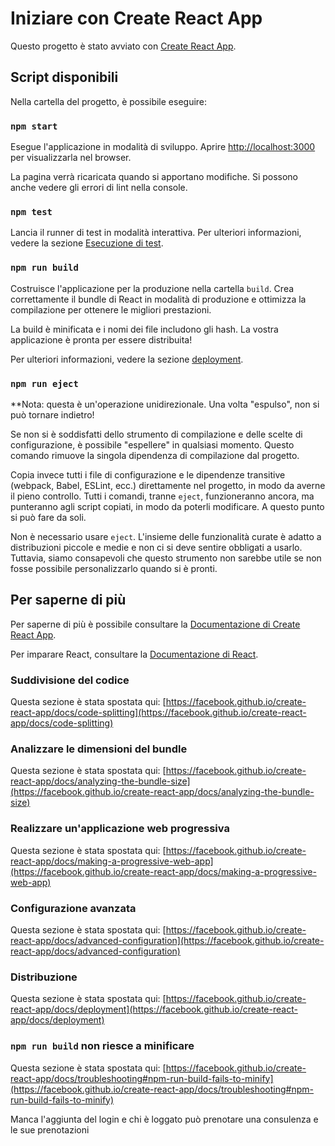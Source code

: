 # Iniziare con Create React App

Questo progetto è stato avviato con [Create React App](https://github.com/facebook/create-react-app).

## Script disponibili

Nella cartella del progetto, è possibile eseguire:

### `npm start`

Esegue l'applicazione in modalità di sviluppo.
Aprire [http://localhost:3000](http://localhost:3000) per visualizzarla nel browser.

La pagina verrà ricaricata quando si apportano modifiche.
Si possono anche vedere gli errori di lint nella console.

### `npm test`

Lancia il runner di test in modalità interattiva.
Per ulteriori informazioni, vedere la sezione [Esecuzione di test](https://facebook.github.io/create-react-app/docs/running-tests).

### `npm run build`

Costruisce l'applicazione per la produzione nella cartella `build`.
Crea correttamente il bundle di React in modalità di produzione e ottimizza la compilazione per ottenere le migliori prestazioni.

La build è minificata e i nomi dei file includono gli hash.
La vostra applicazione è pronta per essere distribuita!

Per ulteriori informazioni, vedere la sezione [deployment](https://facebook.github.io/create-react-app/docs/deployment).

### `npm run eject`

**Nota: questa è un'operazione unidirezionale. Una volta "espulso", non si può tornare indietro!

Se non si è soddisfatti dello strumento di compilazione e delle scelte di configurazione, è possibile "espellere" in qualsiasi momento. Questo comando rimuove la singola dipendenza di compilazione dal progetto.

Copia invece tutti i file di configurazione e le dipendenze transitive (webpack, Babel, ESLint, ecc.) direttamente nel progetto, in modo da averne il pieno controllo. Tutti i comandi, tranne `eject`, funzioneranno ancora, ma punteranno agli script copiati, in modo da poterli modificare. A questo punto si può fare da soli.

Non è necessario usare `eject`. L'insieme delle funzionalità curate è adatto a distribuzioni piccole e medie e non ci si deve sentire obbligati a usarlo. Tuttavia, siamo consapevoli che questo strumento non sarebbe utile se non fosse possibile personalizzarlo quando si è pronti.

## Per saperne di più

Per saperne di più è possibile consultare la [Documentazione di Create React App](https://facebook.github.io/create-react-app/docs/getting-started).

Per imparare React, consultare la [Documentazione di React](https://reactjs.org/).

### Suddivisione del codice

Questa sezione è stata spostata qui: [https://facebook.github.io/create-react-app/docs/code-splitting](https://facebook.github.io/create-react-app/docs/code-splitting)

### Analizzare le dimensioni del bundle

Questa sezione è stata spostata qui: [https://facebook.github.io/create-react-app/docs/analyzing-the-bundle-size](https://facebook.github.io/create-react-app/docs/analyzing-the-bundle-size)

### Realizzare un'applicazione web progressiva

Questa sezione è stata spostata qui: [https://facebook.github.io/create-react-app/docs/making-a-progressive-web-app](https://facebook.github.io/create-react-app/docs/making-a-progressive-web-app)

### Configurazione avanzata

Questa sezione è stata spostata qui: [https://facebook.github.io/create-react-app/docs/advanced-configuration](https://facebook.github.io/create-react-app/docs/advanced-configuration)

### Distribuzione

Questa sezione è stata spostata qui: [https://facebook.github.io/create-react-app/docs/deployment](https://facebook.github.io/create-react-app/docs/deployment)

### `npm run build` non riesce a minificare

Questa sezione è stata spostata qui: [https://facebook.github.io/create-react-app/docs/troubleshooting#npm-run-build-fails-to-minify](https://facebook.github.io/create-react-app/docs/troubleshooting#npm-run-build-fails-to-minify)

Manca l'aggiunta del login e chi è loggato può prenotare una consulenza e le sue prenotazioni
